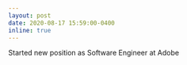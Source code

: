 ```yaml
---
layout: post
date: 2020-08-17 15:59:00-0400
inline: true
---
```


Started new position as Software Engineer at Adobe
